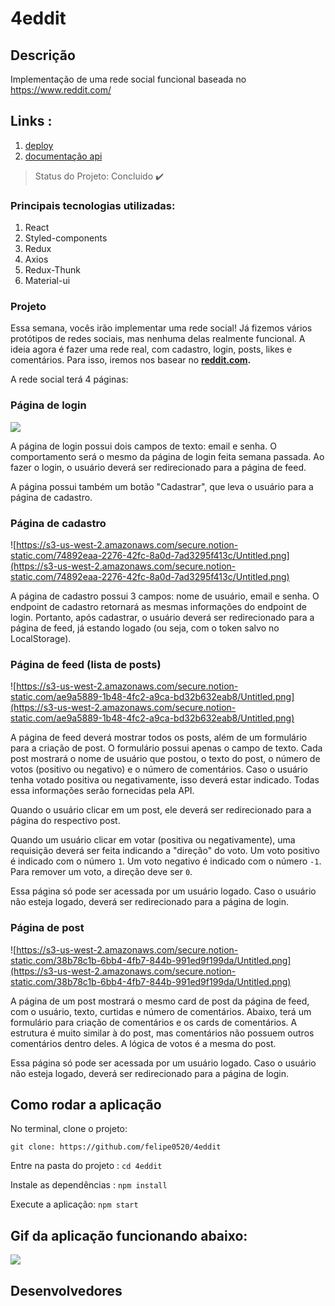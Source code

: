 # 4eddit

## Descrição
Implementação de uma rede social funcional baseada no https://www.reddit.com/

## Links : 
1. [deploy](http://reddit-labenu.surge.sh/)
2. [documentação api ](https://documenter.getpostman.com/view/674905/SzYXXKEE?version=latest#08adf102-4d87-4f70-9dc3-b3c321b29739)


> Status do Projeto: Concluido :heavy_check_mark:

### Principais tecnologias utilizadas:

1. React
2. Styled-components
3. Redux
4. Axios
5. Redux-Thunk
6. Material-ui

### Projeto 
Essa semana, vocês irão implementar uma rede social! Já fizemos vários protótipos de redes sociais, mas nenhuma delas realmente funcional. A ideia agora é fazer uma rede real, com cadastro, login, posts, likes e comentários. Para isso, iremos nos basear no **[reddit.com](https://reddit.com).**

A rede social terá 4 páginas:

### Página de login

![](https://www.notion.so/image/https%3A%2F%2Fs3-us-west-2.amazonaws.com%2Fsecure.notion-static.com%2Fc10d6996-4e20-45e8-a4aa-c1d7e4710fea%2FUntitled.png?table=block&id=9df64902-45f4-4dfb-a48d-3cba6807226c&width=2730&cache=v2)

A página de login possui dois campos de texto: email e senha. O comportamento será o mesmo da página de login feita semana passada. Ao fazer o login, o usuário deverá ser redirecionado para a página de feed.

A página possui também um botão "Cadastrar", que leva o usuário para a página de cadastro.

### Página de cadastro

![https://s3-us-west-2.amazonaws.com/secure.notion-static.com/74892eaa-2276-42fc-8a0d-7ad3295f413c/Untitled.png](https://s3-us-west-2.amazonaws.com/secure.notion-static.com/74892eaa-2276-42fc-8a0d-7ad3295f413c/Untitled.png)

A página de cadastro possui 3 campos: nome de usuário, email e senha. O endpoint de cadastro retornará as mesmas informações do endpoint de login. Portanto, após cadastrar, o usuário deverá ser redirecionado para a página de feed, já estando logado (ou seja, com o token salvo no LocalStorage).

### Página de feed (lista de posts)

![https://s3-us-west-2.amazonaws.com/secure.notion-static.com/ae9a5889-1b48-4fc2-a9ca-bd32b632eab8/Untitled.png](https://s3-us-west-2.amazonaws.com/secure.notion-static.com/ae9a5889-1b48-4fc2-a9ca-bd32b632eab8/Untitled.png)

A página de feed deverá mostrar todos os posts, além de um formulário para a criação de post. O formulário possui apenas o campo de texto. Cada post mostrará o nome de usuário que postou, o texto do post, o número de votos (positivo ou negativo) e o número de comentários. Caso o usuário tenha votado positiva ou negativamente, isso deverá estar indicado. Todas essa informações serão fornecidas pela API.

Quando o usuário clicar em um post, ele deverá ser redirecionado para a página do respectivo post. 

Quando um usuário clicar em votar (positiva ou negativamente), uma requisição deverá ser feita indicando a "direção" do voto. Um voto positivo é indicado com o número `1`. Um voto negativo é indicado com o número `-1`. Para remover um voto, a direção deve ser `0`.

Essa página só pode ser acessada por um usuário logado. Caso o usuário não esteja logado, deverá ser redirecionado para a página de login.

### Página de post

![https://s3-us-west-2.amazonaws.com/secure.notion-static.com/38b78c1b-6bb4-4fb7-844b-991ed9f199da/Untitled.png](https://s3-us-west-2.amazonaws.com/secure.notion-static.com/38b78c1b-6bb4-4fb7-844b-991ed9f199da/Untitled.png)

A página de um post mostrará o mesmo card de post da página de feed, com o usuário, texto, curtidas e número de comentários. Abaixo, terá um formulário para criação de comentários e os cards de comentários. A estrutura é muito similar à do post, mas comentários não possuem outros comentários dentro deles. A lógica de votos é a mesma do post.

Essa página só pode ser acessada por um usuário logado. Caso o usuário não esteja logado, deverá ser redirecionado para a página de login.

## Como rodar a aplicação 


No terminal, clone o projeto:

```git clone: https://github.com/felipe0520/4eddit ```

Entre na pasta do projeto  :
```cd 4eddit ```

Instale as dependências : 
```npm install ```

Execute a aplicação:
```npm start ```

## Gif da aplicação funcionando abaixo:

![](gif/exemple.gif)


## Desenvolvedores 


